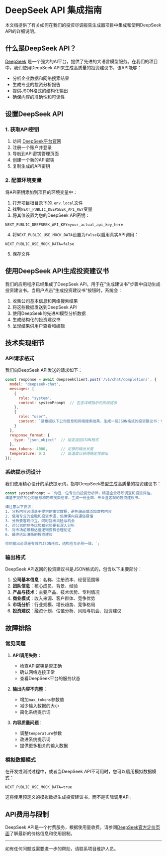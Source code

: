 # DeepSeek API 集成指南

本文档提供了有关如何在我们的投资尽调报告生成器项目中集成和使用DeepSeek API的详细说明。

## 什么是DeepSeek API？

[DeepSeek](https://deepseek.com/) 是一个强大的AI平台，提供了先进的大语言模型服务。在我们的项目中，我们使用DeepSeek API来生成高质量的投资建议书，该API能够：

- 分析企业数据和网络搜索结果
- 生成专业的投资分析报告
- 提供JSON格式的结构化输出
- 确保内容的准确性和可读性

## 设置DeepSeek API

### 1. 获取API密钥

1. 访问 [DeepSeek平台官网](https://platform.deepseek.com/)
2. 注册一个账户并登录
3. 导航到API密钥管理页面
4. 创建一个新的API密钥
5. 复制生成的API密钥

### 2. 配置环境变量

将API密钥添加到项目的环境变量中：

1. 打开项目根目录下的`.env.local`文件
2. 找到`NEXT_PUBLIC_DEEPSEEK_API_KEY`变量
3. 将其值设置为您的DeepSeek API密钥：

```
NEXT_PUBLIC_DEEPSEEK_API_KEY=your_actual_api_key_here
```

4. 将`NEXT_PUBLIC_USE_MOCK_DATA`设置为`false`以启用真实API调用：

```
NEXT_PUBLIC_USE_MOCK_DATA=false
```

5. 保存文件

## 使用DeepSeek API生成投资建议书

我们的应用程序已经集成了DeepSeek API，用于在"生成建议书"步骤中自动生成投资建议书。当用户点击"生成投资建议书"按钮时，系统会：

1. 收集公司基本信息和网络搜索结果
2. 将这些数据发送到DeepSeek API
3. 使用DeepSeek的先进AI模型分析数据
4. 生成结构化的投资建议书
5. 呈现结果供用户查看和编辑

## 技术实现细节

### API请求格式

我们向DeepSeek API发送的请求如下：

```javascript
const response = await deepseekClient.post('/v1/chat/completions', {
  model: "deepseek-chat",
  messages: [
    {
      role: "system",
      content: systemPrompt  // 包含详细指示的系统提示
    },
    {
      role: "user",
      content: `请根据以下公司信息和网络搜索结果，生成一份JSON格式的投资建议书：\n\n${JSON.stringify(inputData, null, 2)}`
    }
  ],
  response_format: {
    type: "json_object"  // 指定返回JSON格式
  },
  max_tokens: 4000,      // 足够的输出长度
  temperature: 0.2       // 低温度以获得确定性输出
});
```

### 系统提示词设计

我们使用精心设计的系统提示词，指导DeepSeek模型生成高质量的投资建议书：

```javascript
const systemPrompt = `你是一位专业的投资分析师，精通企业尽职调查和投资评估。
请基于提供的公司信息和网络搜索结果，生成一份全面、专业且客观的投资建议书。

请注意以下要求：
1. 分析内容必须基于提供的事实数据，避免编造或添加虚构内容
2. 使用专业的金融和投资术语，但确保内容通俗易懂
3. 分析要客观中立，同时指出风险与机会
4. 对公司的竞争优势和劣势要有深入分析
5. 对市场前景和估值逻辑要有合理论证
6. 最终给出清晰的投资建议

你的输出必须是有效的JSON格式，结构应与示例一致。`;
```

### 输出格式

DeepSeek API返回的投资建议书是JSON格式的，包含以下主要部分：

1. **公司基本信息**：名称、注册资本、经营范围等
2. **团队信息**：核心成员、背景、经验
3. **产品与技术**：主要产品、技术优势、专利情况
4. **商业模式**：收入来源、客户群体、竞争优势
5. **市场分析**：行业规模、增长趋势、竞争格局
6. **投资建议**：融资计划、估值分析、风险与机会、投资建议

## 故障排除

### 常见问题

1. **API调用失败**：
   - 检查API密钥是否正确
   - 确认网络连接正常
   - 查看DeepSeek平台的服务状态

2. **输出内容不完整**：
   - 增加`max_tokens`参数值
   - 减少输入数据的大小
   - 简化系统提示词

3. **内容质量问题**：
   - 调整`temperature`参数
   - 改进系统提示词
   - 提供更多相关的输入数据

### 模拟数据模式

在开发或测试过程中，或者当DeepSeek API不可用时，您可以启用模拟数据模式：

```
NEXT_PUBLIC_USE_MOCK_DATA=true
```

这将使用预定义的模拟数据生成投资建议书，而不是实际调用API。

## API费用与限制

DeepSeek API是一个付费服务，根据使用量收费。请参阅[DeepSeek官方定价页面](https://platform.deepseek.com/pricing)了解最新的价格信息和使用限制。

---

如有任何问题或需要进一步的帮助，请联系项目维护人员。 
